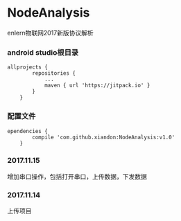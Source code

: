 # NodeAnalysis
enlern物联网2017新版协议解析
</br>

### android studio根目录
~~~
allprojects {
		repositories {
			...
			maven { url 'https://jitpack.io' }
		}
	}
~~~

### 配置文件
~~~
ependencies {
		compile 'com.github.xiandon:NodeAnalysis:v1.0'
	}
~~~

### 2017.11.15
增加串口操作，包括打开串口，上传数据，下发数据

### 2017.11.14
上传项目
